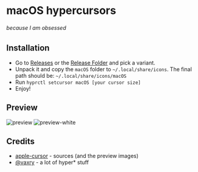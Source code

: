 # macOS hypercursors
###### because I am obsessed

## Installation

- Go to [Releases](https://github.com/driedpampas/macOS-hyprcursor/releases/tag/v1) or the [Release Folder](/release) and pick a variant.
- Unpack it and copy the `macOS` folder to `~/.local/share/icons`. The final path should be: `~/.local/share/icons/macOS`
- Run `hyprctl setcursor macOS [your cursor size]`
- Enjoy!

## Preview

![preview](/.img/preview.png)
![preview-white](/.img/preview-w.png)


## Credits
- [apple-cursor](https://github.com/ful1e5/apple_cursor) - sources (and the preview images)
- [@vaxry](https://github.com/vaxerski) - a lot of hyper* stuff
